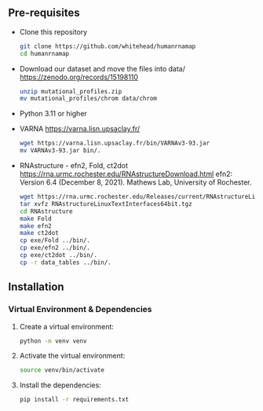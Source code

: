 ## Pre-requisites

- Clone this repository
    ```bash
    git clone https://github.com/whitehead/humanrnamap
    cd humanrnamap
    ```
- Download our dataset and move the files into data/
    https://zenodo.org/records/15198110

    ```bash
    unzip mutational_profiles.zip
    mv mutational_profiles/chrom data/chrom
    ```

- Python 3.11 or higher
- VARNA
   https://varna.lisn.upsaclay.fr/
   ```bash
   wget https://varna.lisn.upsaclay.fr/bin/VARNAv3-93.jar
   mv VARNAv3-93.jar bin/.
   ```

- RNAstructure - efn2, Fold, ct2dot
   https://rna.urmc.rochester.edu/RNAstructureDownload.html
   efn2: Version 6.4 (December 8, 2021).
   Mathews Lab, University of Rochester.

   ```bash
   wget https://rna.urmc.rochester.edu/Releases/current/RNAstructureLinuxTextInterfaces64bit.tgz
   tar xvfz RNAstructureLinuxTextInterfaces64bit.tgz
   cd RNAstructure
   make Fold
   make efn2
   make ct2dot
   cp exe/Fold ../bin/.
   cp exe/efn2 ../bin/.
   cp exe/ct2dot ../bin/.
   cp -r data_tables ../bin/.
   ```

## Installation

### Virtual Environment & Dependencies

1. Create a virtual environment:
    ```bash
    python -m venv venv
    ```

2. Activate the virtual environment:
    ```bash
    source venv/bin/activate
    ```

3. Install the dependencies:
    ```bash
    pip install -r requirements.txt
    ```
